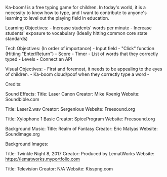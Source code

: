 Ka-boom! is a free typing game for children. In today's world, it is a necessity to know how to type, and I want to contribute to anyone's learning to level out the playing field in education.

Learning Objectives:
    - Increase students' words per minute
    - Increase students' exposure to vocabulary (Ideally hitting common core state standards)

Tech Objectives: (In order of importance)
    - Input field
    - "Click" function (Hitting "Enter/Return")
    - Score
    - Timer
    - List of words that they correctly typed
    - Levels
    - Connect an API

Visual Objectives:
    - First and foremost, it needs to be appealing to the eyes of children.
    - Ka-boom cloud/poof when they correctly type a word
    - 

Credits:

Sound Effects:
Title: Laser Canon
Creator: Mike Koenig
Website: Soundbible.com

Title: Laser2.wav
Creator: Sergenious
Website: Freesound.org

Title: Xylophone 1 Basic
Creator: SpiceProgram
Website: Freesound.org

Background Music:
Title: Realm of Fantasy
Creator: Eric Matyas
Website: Soundimage.org

Background Images:

Title: Twinkle Night 8, 2017
Creator: Produced by LematWorks
Website: https://lematworks.myportfolio.com

Title: Television
Creator: N/A
Website: Kisspng.com



